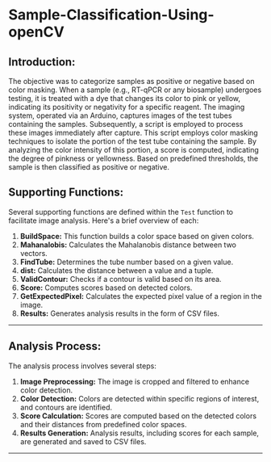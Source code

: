 # Sample-Classification-Using-openCV

## Introduction:

The objective was to categorize samples as positive or negative based on color masking. When a sample (e.g., RT-qPCR or any biosample) undergoes testing, it is treated with a dye that changes its color to pink or yellow, indicating its positivity or negativity for a specific reagent. The imaging system, operated via an Arduino, captures images of the test tubes containing the samples. Subsequently, a script is employed to process these images immediately after capture. This script employs color masking techniques to isolate the portion of the test tube containing the sample. By analyzing the color intensity of this portion, a score is computed, indicating the degree of pinkness or yellowness. Based on predefined thresholds, the sample is then classified as positive or negative.

## Supporting Functions:

Several supporting functions are defined within the `Test` function to facilitate image analysis. Here's a brief overview of each:

1. **BuildSpace:** This function builds a color space based on given colors.
2. **Mahanalobis:** Calculates the Mahalanobis distance between two vectors.
3. **FindTube:** Determines the tube number based on a given value.
4. **dist:** Calculates the distance between a value and a tuple.
5. **ValidContour:** Checks if a contour is valid based on its area.
6. **Score:** Computes scores based on detected colors.
7. **GetExpectedPixel:** Calculates the expected pixel value of a region in the image.
8. **Results:** Generates analysis results in the form of CSV files.

---

## Analysis Process:

The analysis process involves several steps:

1. **Image Preprocessing:** The image is cropped and filtered to enhance color detection.
2. **Color Detection:** Colors are detected within specific regions of interest, and contours are identified.
3. **Score Calculation:** Scores are computed based on the detected colors and their distances from predefined color spaces.
4. **Results Generation:** Analysis results, including scores for each sample, are generated and saved to CSV files.

---

